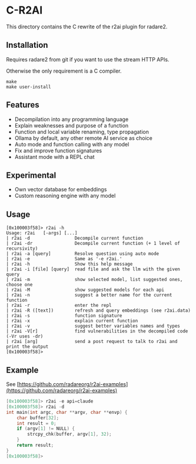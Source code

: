 # C-R2AI

This directory contains the C rewrite of the r2ai plugin for radare2.

## Installation

Requires radare2 from git if you want to use the stream HTTP APIs.

Otherwise the only requirement is a C compiler.

```console
make
make user-install
```

## Features

* Decompilation into any programming language
* Explain weaknesses and purpose of a function
* Function and local variable renaming, type propagation
* Ollama by default, any other remote AI service as choice
* Auto mode and function calling with any model
* Fix and improve function signatures
* Assistant mode with a REPL chat

## Experimental

* Own vector database for embeddings
* Custom reasoning engine with any model

## Usage

```console
[0x100003f58]> r2ai -h
Usage: r2ai   [-args] [...]
| r2ai -d                 Decompile current function
| r2ai -dr                Decompile current function (+ 1 level of recursivity)
| r2ai -a [query]         Resolve question using auto mode
| r2ai -e                 Same as '-e r2ai.'
| r2ai -h                 Show this help message
| r2ai -i [file] [query]  read file and ask the llm with the given query
| r2ai -m                 show selected model, list suggested ones, choose one
| r2ai -M                 show suggested models for each api
| r2ai -n                 suggest a better name for the current function
| r2ai -r                 enter the repl
| r2ai -R ([text])        refresh and query embeddings (see r2ai.data)
| r2ai -s                 function signature
| r2ai -x                 explain current function
| r2ai -v                 suggest better variables names and types
| r2ai -V[r]              find vulnerabilities in the decompiled code (-Vr uses -dr)
| r2ai [arg]              send a post request to talk to r2ai and print the output
[0x100003f58]> 
```

## Example

See [https://github.com/radareorg/r2ai-examples](https://github.com/radareorg/r2ai-examples)

```c
[0x100003f58]> r2ai -e api=claude
[0x100003f58]> r2ai -d
int main(int argc, char **argv, char **envp) {
    char buffer[32];
    int result = 0;
    if (argv[1] != NULL) {
        strcpy_chk(buffer, argv[1], 32);
    }
    return result;
}
[0x100003f58]> 
```
